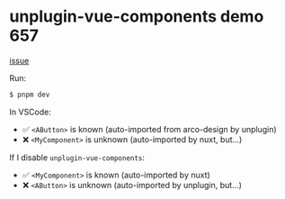 # unplugin-vue-components demo 657

[issue](https://github.com/antfu/unplugin-vue-components/issues/657)

Run:

```bash
$ pnpm dev
```

In VSCode:
- ✅ `<AButton>` is known (auto-imported from arco-design by unplugin)
- ❌ `<MyComponent>` is unknown (auto-imported by nuxt, but...)

If I disable `unplugin-vue-components`:
- ✅ `<MyComponent>` is known (auto-imported by nuxt)
- ❌ `<AButton>` is unknown (auto-imported by unplugin, but...)
